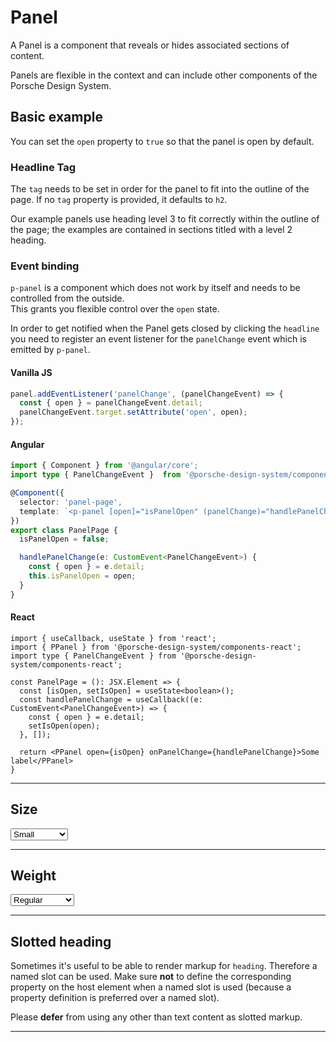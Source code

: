 # Panel

A Panel is a component that reveals or hides associated sections of content.

Panels are flexible in the context and can include other components of the Porsche Design System.

## Basic example

<Playground :markup="basic" :config="config"></Playground>

You can set the `open` property to `true` so that the panel is open by default.
<Playground :markup="basicOpen" :config="config"></Playground>

### Headline Tag

The `tag` needs to be set in order for the panel to fit into the outline of the page. If no `tag` property is provided, it defaults to `h2`.

Our example panels use heading level 3 to fit correctly within the outline of the page; the examples are contained in sections titled with a level 2 heading.

### Event binding

`p-panel` is a component which does not work by itself and needs to be controlled from the outside.  
This grants you flexible control over the `open` state.

In order to get notified when the Panel gets closed by clicking the `headline` you need to register an event listener for the `panelChange` event which is emitted by `p-panel`.

#### Vanilla JS

```js
panel.addEventListener('panelChange', (panelChangeEvent) => {
  const { open } = panelChangeEvent.detail;
  panelChangeEvent.target.setAttribute('open', open);
});
```

#### Angular

```ts
import { Component } from '@angular/core';
import type { PanelChangeEvent }  from '@porsche-design-system/components-angular/lib/types';

@Component({
  selector: 'panel-page',
  template: `<p-panel [open]="isPanelOpen" (panelChange)="handlePanelChange($event)" heading="Some Heading">Some Content</p-panel>`,
})
export class PanelPage {
  isPanelOpen = false;

  handlePanelChange(e: CustomEvent<PanelChangeEvent>) {
    const { open } = e.detail;
    this.isPanelOpen = open;
  }
}
```

#### React

```tsx 
import { useCallback, useState } from 'react';
import { PPanel } from '@porsche-design-system/components-react';
import type { PanelChangeEvent } from '@porsche-design-system/components-react';

const PanelPage = (): JSX.Element => {
  const [isOpen, setIsOpen] = useState<boolean>();
  const handlePanelChange = useCallback((e: CustomEvent<PanelChangeEvent>) => {
    const { open } = e.detail;
    setIsOpen(open);
  }, []);

  return <PPanel open={isOpen} onPanelChange={handlePanelChange}>Some label</PPanel>
}
```
---

## Size

<Playground :markup="sizeMarkup" :config="config">
  <select v-model="size">
    <option disabled>Select size</option>
    <option value="small">Small</option>
    <option value="medium">Medium</option>
   <option value="responsive">Responsive</option>
  </select>
</Playground>

---

## Weight

<Playground :markup="weightMarkup" :config="config">
  <select v-model="weight">
    <option disabled>Select weight</option>
    <option value="regular">Regular</option>
    <option value="semibold">SemiBold</option>
  </select>
</Playground>

---

## Slotted heading
Sometimes it's useful to be able to render markup for `heading`. Therefore a named slot can be used. Make sure **not** to define the corresponding property on the host element when a named slot is used (because a property definition is preferred over a named slot).

Please **defer** from using any other than text content as slotted markup.

<Playground :markup="slottedMarkup" :config="config"></Playground>

---

<script lang="ts">
  import Vue from 'vue';
  import Component from 'vue-class-component';
  
  @Component
  export default class Code extends Vue {
    config = { themeable: true };
  
    weight = 'semibold';
    size = 'small';
    content= '<p-text>Lorem ipsum dolor sit amet, consetetur sadipscing elitr, sed diam nonumy eirmod tempor invidunt ut labore et dolore magna aliquyam erat, sed diam voluptua.</p-text>';

    get basic() {      
      return `<p-panel heading="Some Heading" tag="h3">
  ${this.content}
</p-panel>`;
    }
    
    get basicOpen() {      
      return `<p-panel heading="Some Heading" tag="h3" open="true" >
  ${this.content}
</p-panel>`;
    }
  
    get sizeMarkup() {
      return `<p-panel heading="Some Heading" tag="h3" ${this.size  === 'responsive' ? `size="{ base:'small', l:'medium' }"`: `size="${this.size}"`}>
  ${this.content}
</p-panel>`;
    }  
  
    get weightMarkup() {
      return `<p-panel heading="Some Heading" tag="h3" weight="${this.weight}">
  ${this.content}
</p-panel>`;
    }

    get slottedMarkup(){
      return `<p-panel tag="h3">
  <span slot="heading">Some slotted heading</span>
  ${this.content}
</p-panel>`;
    }
 
    mounted() {
      /* initially update panel with open attribute in playground */
      this.registerEvents();
  
      /* theme switch needs to register event listeners again */
      const themeTabs = this.$el.querySelectorAll('.playground > p-tabs-bar');
      themeTabs.forEach(tabs => tabs.addEventListener('tabChange', (e) => {
        this.registerEvents();
      }));
    }
  
    updated(){
      this.registerEvents();
    }
  
    registerEvents() {
      const panels = this.$el.querySelectorAll('.playground .demo p-panel');
      panels.forEach(panelEl => panelEl.addEventListener('panelChange', this.handlePanelChange));
    }
  
    handlePanelChange =  (e) => {
      const { open } = e.detail;
      e.target.setAttribute('open', open);
    }
  }
</script>
